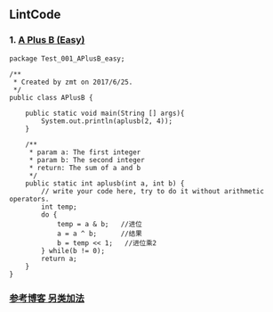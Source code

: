 ## LintCode
### 1. <a href="http://lintcode.com/problem/a-b-problem" target="_blank"> A Plus B (Easy) <a/>
    
	package Test_001_APlusB_easy;

	/**
	 * Created by zmt on 2017/6/25.
	 */
	public class APlusB {

	    public static void main(String [] args){
	        System.out.println(aplusb(2, 4));
	    }
	
	    /**
	     * param a: The first integer
	     * param b: The second integer
	     * return: The sum of a and b
	     */
	    public static int aplusb(int a, int b) {
	        // write your code here, try to do it without arithmetic operators.
	        int temp;
	        do {
	            temp = a & b;   //进位
	            a = a ^ b;      //结果
	            b = temp << 1;   //进位乘2
	        } while(b != 0);
	        return a;
	    }
	}

### <a href="http://blog.csdn.net/zhumintao/article/details/53873025" target="-blank"> 参考博客 另类加法 </a>